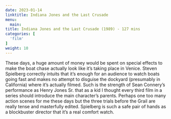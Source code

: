 ```yaml
---
date: 2023-01-14
linktitle: Indiana Jones and the Last Crusade
menu:
  main:
title: Indiana Jones and the Last Crusade (1989) - 127 mins
categories: [
  'film'
]
weight: 10
---
```


These days, a huge amount of money would be spent on special effects to make the boat chase actually look like it’s taking place in Venice. Steven Spielberg correctly intuits that it’s enough for an audience to watch boats going fast and makes no attempt to disguise the dockyard (presumably in California) where it’s actually filmed. Such is the strength of Sean Connery’s performance as Henry Jones Sr. that as a kid I thought every third film in a series should introduce the main character’s parents. Perhaps one too many action scenes for me these days but the three trials before the Grail are really tense and masterfully edited. Spielberg is such a safe pair of hands as a blockbuster director that it’s a real comfort watch.
